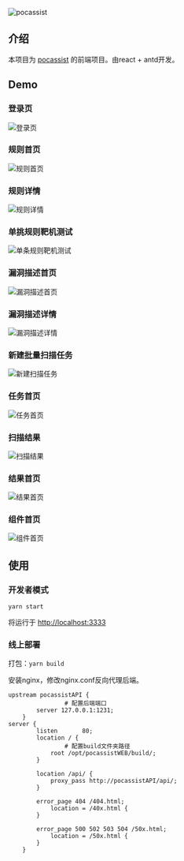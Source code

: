 ![pocassist](https://socialify.git.ci/jweny/pocassist/image?description=1&font=Inter&forks=1&issues=1&language=1&logo=https%3A%2F%2Favatars1.githubusercontent.com%2Fu%2F26767398&owner=1&pattern=Floating%20Cogs&pulls=1&stargazers=1&theme=Dark)



## 介绍

本项目为 [pocassist](https://github.com/jweny/pocassist) 的前端项目。由react + antd开发。

## Demo

### 登录页

![登录页](pic/登录页.jpg)

### 规则首页

![规则首页](pic/规则首页.jpg)

### 规则详情

![规则详情](pic/规则详情.jpg)

### 单挑规则靶机测试

![单条规则靶机测试](pic/单条规则靶机测试.png)

### 漏洞描述首页

![漏洞描述首页](pic/漏洞描述首页.jpg)

### 漏洞描述详情

![漏洞描述详情](pic/漏洞描述详情.png)

### 新建批量扫描任务

![新建扫描任务](pic/新建扫描任务.png)

### 任务首页

![任务首页](pic/任务首页.png)

### 扫描结果

![扫描结果](pic/扫描结果.jpg)

### 结果首页

![结果首页](pic/结果首页.jpg)

### 组件首页

![组件首页](pic/组件首页.jpg)

## 使用

### 开发者模式

`yarn start` 

将运行于 [http://localhost:3333](http://localhost:3333)

### 线上部署

打包：`yarn build`

安装nginx，修改nginx.conf反向代理后端。

```
upstream pocassistAPI {
				# 配置后端端口
        server 127.0.0.1:1231;
    }
server {
        listen       80;
        location / {
        		# 配置build文件夹路径
            root /opt/pocassistWEB/build/;
        }

        location /api/ {
            proxy_pass http://pocassistAPI/api/;
        }

        error_page 404 /404.html;
            location = /40x.html {
        }

        error_page 500 502 503 504 /50x.html;
            location = /50x.html {
        }
    }
```

